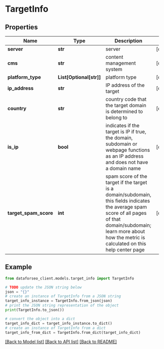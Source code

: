 # TargetInfo


## Properties

Name | Type | Description | Notes
------------ | ------------- | ------------- | -------------
**server** | **str** | server | [optional] 
**cms** | **str** | content management system | [optional] 
**platform_type** | **List[Optional[str]]** | platform type | [optional] 
**ip_address** | **str** | IP address of the target | [optional] 
**country** | **str** | country code that the target domain is determined to belong to | [optional] 
**is_ip** | **bool** | indicates if the target is IP if true, the domain, subdomain or webpage functions as an IP address and does not have a domain name | [optional] 
**target_spam_score** | **int** | spam score of the target if the target is a domain/subdomain, this fields indicates the average spam score of all pages of that domain/subdomain; learn more about how the metric is calculated on this help center page | [optional] 

## Example

```python
from dataforseo_client.models.target_info import TargetInfo

# TODO update the JSON string below
json = "{}"
# create an instance of TargetInfo from a JSON string
target_info_instance = TargetInfo.from_json(json)
# print the JSON string representation of the object
print(TargetInfo.to_json())

# convert the object into a dict
target_info_dict = target_info_instance.to_dict()
# create an instance of TargetInfo from a dict
target_info_from_dict = TargetInfo.from_dict(target_info_dict)
```
[[Back to Model list]](../README.md#documentation-for-models) [[Back to API list]](../README.md#documentation-for-api-endpoints) [[Back to README]](../README.md)



